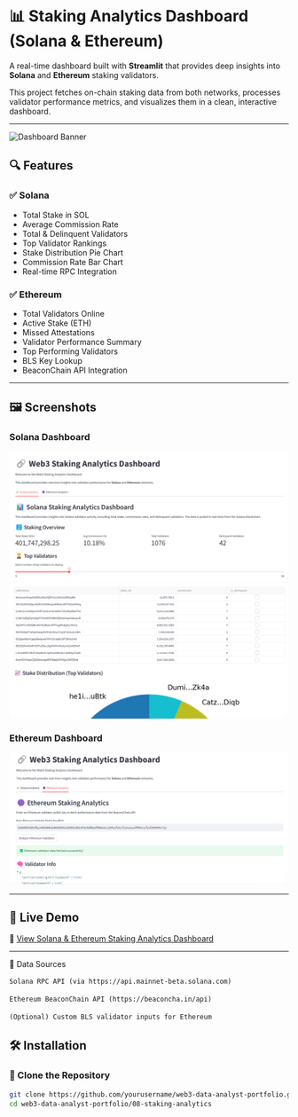 # 📊 Staking Analytics Dashboard (Solana & Ethereum)

A real-time dashboard built with **Streamlit** that provides deep insights into **Solana** and **Ethereum** staking validators.

This project fetches on-chain staking data from both networks, processes validator performance metrics, and visualizes them in a clean, interactive dashboard.

---

![Dashboard Banner](images/banner.png)

## 🔍 Features

### ✅ Solana
- Total Stake in SOL
- Average Commission Rate
- Total & Delinquent Validators
- Top Validator Rankings
- Stake Distribution Pie Chart
- Commission Rate Bar Chart
- Real-time RPC Integration

### ✅ Ethereum
- Total Validators Online
- Active Stake (ETH)
- Missed Attestations
- Validator Performance Summary
- Top Performing Validators
- BLS Key Lookup
- BeaconChain API Integration

---

## 🖼️ Screenshots

### Solana Dashboard  
![Solana View](images/staking1.png)
![Solana View](images/staking2.png)

### Ethereum Dashboard  
![Ethereum View](images/staking3.png)

---

## 🚀 Live Demo

🔗 [View Solana & Ethereum Staking Analytics Dashboard](https://staking-analytics.streamlit.app/) 

---

🧠 Data Sources

    Solana RPC API (via https://api.mainnet-beta.solana.com)

    Ethereum BeaconChain API (https://beaconcha.in/api)

    (Optional) Custom BLS validator inputs for Ethereum

## 🛠 Installation

### 📁 Clone the Repository

```bash
git clone https://github.com/yourusername/web3-data-analyst-portfolio.git
cd web3-data-analyst-portfolio/08-staking-analytics

